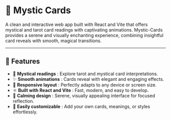 # 🔮 Mystic Cards

A clean and interactive web app built with React and Vite that offers mystical and tarot card readings with captivating animations. Mystic-Cards provides a serene and visually enchanting experience, combining insightful card reveals with smooth, magical transitions.

---

## 🚀 Features  
- 🔮 **Mystical readings** : Explore tarot and mystical card interpretations.  
- ✨ **Smooth animations** : Cards reveal with elegant and engaging effects. 
- 📱 **Responsive layout** : Perfectly adapts to any device or screen size.  
- ⚛️ **Built with React and Vite** : Fast, modern, and easy to develop.
- 🌙 **Calming design** : Serene, visually appealing interface for focused reflection.
- 🧩 **Easily customizable** : Add your own cards, meanings, or styles effortlessly.  
